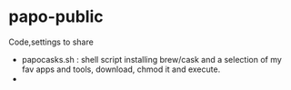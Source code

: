 papo-public
===========

Code,settings to share

*   papocasks.sh : shell script installing brew/cask and a selection of my fav apps and tools, download, chmod it and execute.
*   

